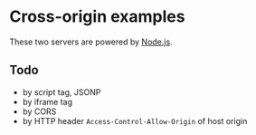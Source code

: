 # Cross-origin examples

These two servers are powered by [Node.js](http://nodejs.org/).

## Todo

- by script tag, JSONP
- by iframe tag
- by CORS
- by HTTP header `Access-Control-Allow-Origin` of host origin
